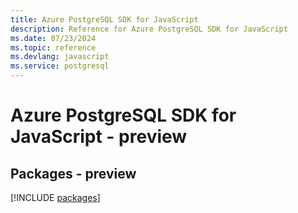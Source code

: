 ```yaml
---
title: Azure PostgreSQL SDK for JavaScript
description: Reference for Azure PostgreSQL SDK for JavaScript
ms.date: 07/23/2024
ms.topic: reference
ms.devlang: javascript
ms.service: postgresql
---
```

# Azure PostgreSQL SDK for JavaScript - preview
## Packages - preview
[!INCLUDE [packages](postgresql-index.md)]